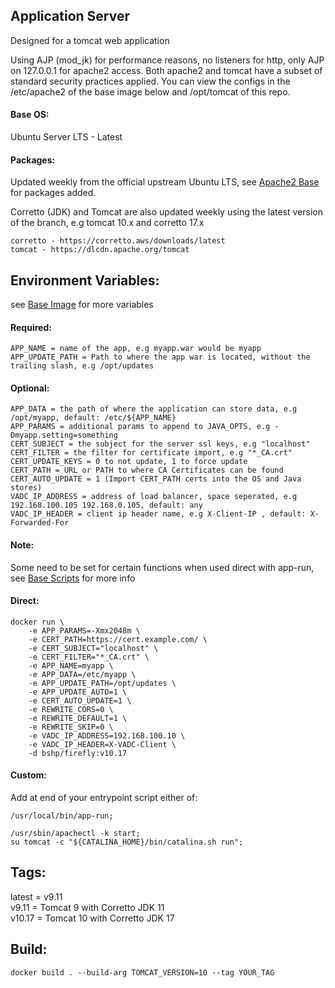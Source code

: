 ## Application Server  
Designed for a tomcat web application
    
Using AJP (mod_jk) for performance reasons, no listeners for http, only AJP on 127.0.0.1 for apache2 access. Both apache2 and tomcat have a subset of standard security practices applied. You can view the configs in the /etc/apache2 of the base image below and /opt/tomcat of this repo.
    
#### Base OS:    
Ubuntu Server LTS - Latest
    
#### Packages:    
Updated weekly from the official upstream Ubuntu LTS, see [Apache2 Base](https://github.com/bshp/apache2) for packages added.
    
Corretto (JDK) and Tomcat are also updated weekly using the latest version of the branch, e.g tomcat 10.x and corretto 17.x
````
corretto - https://corretto.aws/downloads/latest
tomcat - https://dlcdn.apache.org/tomcat
````
## Environment Variables:
    
see [Base Image](https://github.com/bshp/apache2/blob/master/Dockerfile) for more variables
    
#### Required:    
````
APP_NAME = name of the app, e.g myapp.war would be myapp
APP_UPDATE_PATH = Path to where the app war is located, without the trailing slash, e.g /opt/updates
````
    
#### Optional:    
````
APP_DATA = the path of where the application can store data, e.g /opt/myapp, default: /etc/${APP_NAME}
APP_PARAMS = additional params to append to JAVA_OPTS, e.g -Dmyapp.setting=something
CERT_SUBJECT = the subject for the server ssl keys, e.g "localhost"
CERT_FILTER = the filter for certificate import, e.g "*_CA.crt"
CERT_UPDATE_KEYS = 0 to not update, 1 to force update
CERT_PATH = URL or PATH to where CA Certificates can be found
CERT_AUTO_UPDATE = 1 (Import CERT_PATH certs into the OS and Java stores)
VADC_IP_ADDRESS = address of load balancer, space seperated, e.g 192.168.100.105 192.168.0.105, default: any
VADC_IP_HEADER = client ip header name, e.g X-Client-IP , default: X-Forwarded-For
````
    
#### Note:    
Some need to be set for certain functions when used direct with app-run, see [Base Scripts](https://github.com/bshp/apache2/tree/master/src/usr/local/bin) for more info    
#### Direct:  
````
docker run \
    -e APP_PARAMS=-Xmx2048m \
    -e CERT_PATH=https://cert.example.com/ \
    -e CERT_SUBJECT="localhost" \
    -e CERT_FILTER="*_CA.crt" \
    -e APP_NAME=myapp \
    -e APP_DATA=/etc/myapp \
    -e APP_UPDATE_PATH=/opt/updates \
    -e APP_UPDATE_AUTO=1 \
    -e CERT_AUTO_UPDATE=1 \
    -e REWRITE_CORS=0 \
    -e REWRITE_DEFAULT=1 \
    -e REWRITE_SKIP=0 \
    -e VADC_IP_ADDRESS=192.168.100.10 \
    -e VADC_IP_HEADER=X-VADC-Client \
    -d bshp/firefly:v10.17
````
#### Custom:  
Add at end of your entrypoint script either of:  
````
/usr/local/bin/app-run;
````
````
/usr/sbin/apachectl -k start;
su tomcat -c "${CATALINA_HOME}/bin/catalina.sh run";
````
    
## Tags:
    
latest = v9.11    
v9.11 = Tomcat 9 with Corretto JDK 11    
v10.17 = Tomcat 10 with Corretto JDK 17    
    
## Build:  
````
docker build . --build-arg TOMCAT_VERSION=10 --tag YOUR_TAG
````
    
